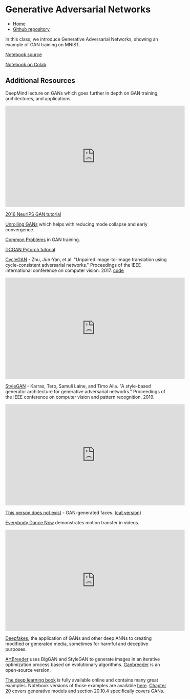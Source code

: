 # Generative Adversarial Networks

* [Home](https://supaerodatascience.github.io/deep-learning/)
* [Github repository](https://github.com/SupaeroDataScience/deep-learning/)

In this class, we introduce Generative Adversarial Networks, showing an example
of GAN training on MNIST.

[Notebook source](https://github.com/SupaeroDataScience/deep-learning/blob/main/GAN/Generative%20Adversarial%20Networks.ipynb)

[Notebook on Colab](https://colab.research.google.com/github/SupaeroDataScience/deep-learning/blob/main/GAN/Generative%20Adversarial%20Networks.ipynb)

## Additional Resources

DeepMind lecture on GANs which goes further in depth on GAN training, architectures, and applications.

<iframe width="560" height="315" src="https://www.youtube.com/embed/wFsI2WqUfdA" frameborder="0" allow="accelerometer; autoplay; clipboard-write; encrypted-media; gyroscope; picture-in-picture" allowfullscreen></iframe>

[2016 NeurIPS GAN tutorial](https://arxiv.org/pdf/1701.00160.pdf)

[Unrolling GANs](https://arxiv.org/pdf/1611.02163.pdf) which helps with reducing mode collapse and early convergence.

[Common Problems](https://developers.google.com/machine-learning/gan/problems) in GAN training.

[DCGAN Pytorch tutorial](https://pytorch.org/tutorials/beginner/dcgan_faces_tutorial.html)

[CycleGAN](https://openaccess.thecvf.com/content_ICCV_2017/papers/Zhu_Unpaired_Image-To-Image_Translation_ICCV_2017_paper.pdf) - Zhu, Jun-Yan, et al. "Unpaired image-to-image translation using cycle-consistent adversarial networks." Proceedings of the IEEE international conference on computer vision. 2017. [code](https://junyanz.github.io/CycleGAN/)

<iframe width="560" height="315" src="https://www.youtube.com/embed/AxrKVfjSBiA" frameborder="0" allow="accelerometer; autoplay; clipboard-write; encrypted-media; gyroscope; picture-in-picture" allowfullscreen></iframe>

[StyleGAN](https://openaccess.thecvf.com/content_CVPR_2019/papers/Karras_A_Style-Based_Generator_Architecture_for_Generative_Adversarial_Networks_CVPR_2019_paper.pdf) - Karras, Tero, Samuli Laine, and Timo Aila. "A style-based generator architecture for generative adversarial networks." Proceedings of the IEEE conference on computer vision and pattern recognition. 2019.

<iframe width="560" height="315" src="https://www.youtube.com/embed/kSLJriaOumA" frameborder="0" allow="accelerometer; autoplay; clipboard-write; encrypted-media; gyroscope; picture-in-picture" allowfullscreen></iframe>

[This person does not exist](https://thispersondoesnotexist.com/) -
GAN-generated faces. ([cat version](https://thiscatdoesnotexist.com/))

[Everybody Dance Now](https://arxiv.org/pdf/1808.07371.pdf) demonstrates motion transfer in videos.

<iframe width="560" height="315" src="https://www.youtube.com/embed/PCBTZh41Ris" frameborder="0" allow="accelerometer; autoplay; clipboard-write; encrypted-media; gyroscope; picture-in-picture" allowfullscreen></iframe>

[Deepfakes](https://arxiv.org/pdf/2004.11138.pdf), the application of GANs and
other deep ANNs to creating modified or generated media, sometimes for harmful and deceptive purposes.

[ArtBreeder](https://artbreeder.com/) uses BigGAN and StyleGAN to generate
images in an iterative optimization process based on evolutionary algorithms.
[Ganbreeder](https://github.com/joel-simon/ganbreeder) is an open-source
version.

[The deep learning book](https://www.deeplearningbook.org/) is fully available
online and contains many great examples. Notebook versions of those examples are
available [here](https://github.com/hadrienj/deepLearningBook-Notes). [Chapter
20](https://www.deeplearningbook.org/contents/generative_models.html) covers
generative models and section 20.10.4 specifically covers GANs.
